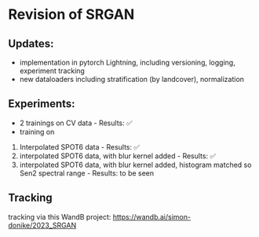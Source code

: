 # Revision of SRGAN
## Updates:
- implementation in pytorch Lightning, including versioning, logging, experiment tracking
- new dataloaders including stratification (by landcover), normalization
## Experiments:
- 2 trainings on CV data - Results: ✅ 
- training on
1. Interpolated SPOT6 data - Results: ✅
2. interpolated SPOT6 data, with blur kernel added - Results: ✅
3. interpolated SPOT6 data, with blur kernel added, histogram matched so Sen2 spectral range - Results: to be seen

## Tracking
tracking via this WandB project: https://wandb.ai/simon-donike/2023_SRGAN
